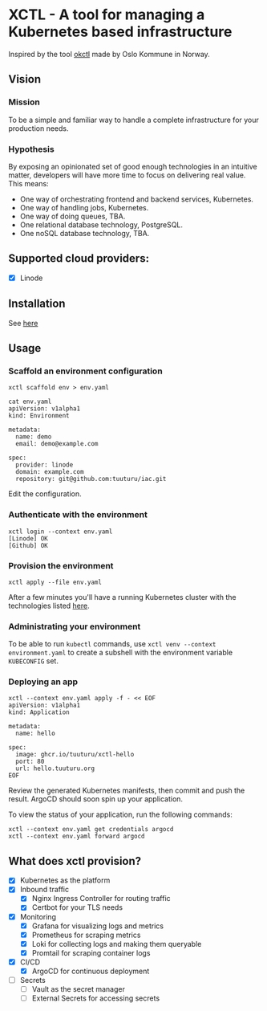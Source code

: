 # XCTL - A tool for managing a Kubernetes based infrastructure

Inspired by the tool [okctl](https://github.com/oslokommune/okctl) made by Oslo Kommune in Norway.

## Vision

### Mission

To be a simple and familiar way to handle a complete infrastructure for your production needs.

### Hypothesis

By exposing an opinionated set of good enough technologies in an intuitive matter, developers will have more time to
focus on delivering real value. This means:
- One way of orchestrating frontend and backend services, Kubernetes.
- One way of handling jobs, Kubernetes.
- One way of doing queues, TBA.
- One relational database technology, PostgreSQL.
- One noSQL database technology, TBA.

## Supported cloud providers:

- [x] Linode

## Installation

See [here](https://xctl.tuuturu.org/getting-started/preparation/)

## Usage

### Scaffold an environment configuration

```shell
xctl scaffold env > env.yaml

cat env.yaml
apiVersion: v1alpha1
kind: Environment

metadata:
  name: demo
  email: demo@example.com

spec:
  provider: linode
  domain: example.com
  repository: git@github.com:tuuturu/iac.git
```

Edit the configuration. 

### Authenticate with the environment

```shell
xctl login --context env.yaml
[Linode] OK
[Github] OK
```

### Provision the environment

```shell
xctl apply --file env.yaml
```

After a few minutes you'll have a running Kubernetes cluster with the technologies listed
[here](#what-does-xctl-provision).

### Administrating your environment

To be able to run `kubectl` commands, use `xctl venv --context environment.yaml` to create a subshell with the
environment variable `KUBECONFIG` set.

### Deploying an app

```shell
xctl --context env.yaml apply -f - << EOF
apiVersion: v1alpha1
kind: Application

metadata:
  name: hello

spec:
  image: ghcr.io/tuuturu/xctl-hello
  port: 80
  url: hello.tuuturu.org
EOF
```

Review the generated Kubernetes manifests, then commit and push the result. ArgoCD should soon spin up your application.

To view the status of your application, run the following commands:

```shell
xctl --context env.yaml get credentials argocd 
xctl --context env.yaml forward argocd
```

## What does xctl provision?

- [x] Kubernetes as the platform
- [x] Inbound traffic
  - [x] Nginx Ingress Controller for routing traffic
  - [x] Certbot for your TLS needs
- [x] Monitoring
  - [x] Grafana for visualizing logs and metrics
  - [x] Prometheus for scraping metrics
  - [x] Loki for collecting logs and making them queryable
  - [x] Promtail for scraping container logs
- [x] CI/CD
  - [x] ArgoCD for continuous deployment
- [ ] Secrets
  - [ ] Vault as the secret manager
  - [ ] External Secrets for accessing secrets
